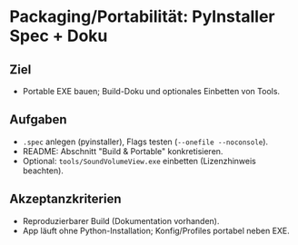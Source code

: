 # Packaging/Portabilität: PyInstaller Spec + Doku

## Ziel
- Portable EXE bauen; Build-Doku und optionales Einbetten von Tools.

## Aufgaben
- `.spec` anlegen (pyinstaller), Flags testen (`--onefile --noconsole`).
- README: Abschnitt "Build & Portable" konkretisieren.
- Optional: `tools/SoundVolumeView.exe` einbetten (Lizenzhinweis beachten).

## Akzeptanzkriterien
- Reproduzierbarer Build (Dokumentation vorhanden).
- App läuft ohne Python-Installation; Konfig/Profiles portabel neben EXE.
